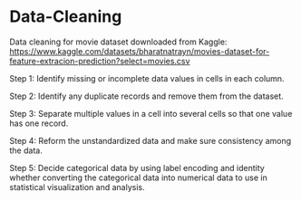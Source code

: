 # Data-Cleaning
Data cleaning for movie dataset downloaded from Kaggle: https://www.kaggle.com/datasets/bharatnatrayn/movies-dataset-for-feature-extracion-prediction?select=movies.csv 

Step 1: Identify missing or incomplete data values in cells in each column.

Step 2: Identify any duplicate records and remove them from the dataset.

Step 3: Separate multiple values in a cell into several cells so that one value has one record.

Step 4: Reform the unstandardized data and make sure consistency among the data.

Step 5: Decide categorical data by using label encoding and identity whether converting the  categorical data into numerical data to use in statistical visualization and analysis.
